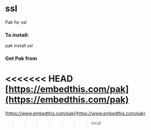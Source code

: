 ssl
===

Pak for ssl

### To install:

pak install ssl

### Get Pak from

<<<<<<< HEAD
[https://embedthis.com/pak](https://embedthis.com/pak)
=======
[https://www.embedthis.com/pak](https://www.embedthis.com/pak)
>>>>>>> local
